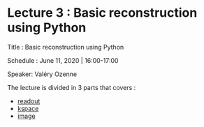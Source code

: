 # Lecture 3 : Basic reconstruction using Python

Title : Basic reconstruction using Python

Schedule : June 11, 2020 | 16:00-17:00 

Speaker: Valéry Ozenne

The lecture is divided in 3 parts that covers :

* [readout](#Part1/README.md)
* [kspace](#Part2/README.md)
* [image](#Part3/README.md) 



